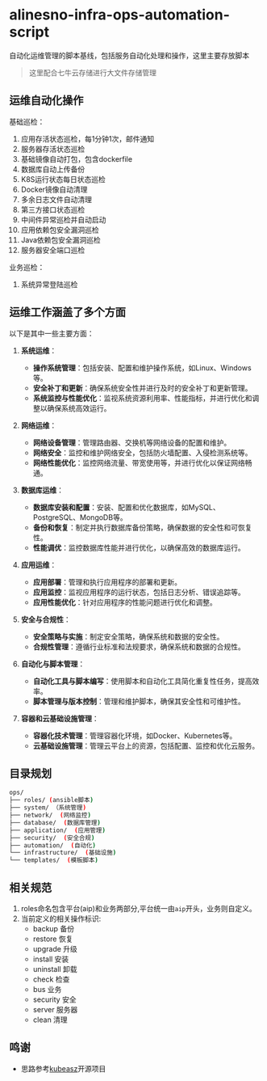 # alinesno-infra-ops-automation-script
自动化运维管理的脚本基线，包括服务自动化处理和操作，这里主要存放脚本

> 这里配合七牛云存储进行大文件存储管理 

## 运维自动化操作

基础巡检：
1. 应用存活状态巡检，每1分钟1次，邮件通知
2. 服务器存活状态巡检
2. 基础镜像自动打包，包含dockerfile
3. 数据库自动上传备份
4. K8S运行状态每日状态巡检
5. Docker镜像自动清理
6. 多余日志文件自动清理
7. 第三方接口状态巡检
8. 中间件异常巡检并自动启动
9. 应用依赖包安全漏洞巡检 
10. Java依赖包安全漏洞巡检
11. 服务器安全端口巡检 

业务巡检：
1. 系统异常登陆巡检

## 运维工作涵盖了多个方面

以下是其中一些主要方面：

1. **系统运维**：
   - **操作系统管理**：包括安装、配置和维护操作系统，如Linux、Windows等。
   - **安全补丁和更新**：确保系统安全性并进行及时的安全补丁和更新管理。
   - **系统监控与性能优化**：监视系统资源利用率、性能指标，并进行优化和调整以确保系统高效运行。

2. **网络运维**：
   - **网络设备管理**：管理路由器、交换机等网络设备的配置和维护。
   - **网络安全**：监控和维护网络安全，包括防火墙配置、入侵检测系统等。
   - **网络性能优化**：监控网络流量、带宽使用等，并进行优化以保证网络畅通。

3. **数据库运维**：
   - **数据库安装和配置**：安装、配置和优化数据库，如MySQL、PostgreSQL、MongoDB等。
   - **备份和恢复**：制定并执行数据库备份策略，确保数据的安全性和可恢复性。
   - **性能调优**：监控数据库性能并进行优化，以确保高效的数据库运行。

4. **应用运维**：
   - **应用部署**：管理和执行应用程序的部署和更新。
   - **应用监控**：监视应用程序的运行状态，包括日志分析、错误追踪等。
   - **应用性能优化**：针对应用程序的性能问题进行优化和调整。

5. **安全与合规性**：
   - **安全策略与实施**：制定安全策略，确保系统和数据的安全性。
   - **合规性管理**：遵循行业标准和法规要求，确保系统和数据的合规性。

6. **自动化与脚本管理**：
   - **自动化工具与脚本编写**：使用脚本和自动化工具简化重复性任务，提高效率。
   - **脚本管理与版本控制**：管理和维护脚本，确保其安全性和可维护性。

7. **容器和云基础设施管理**：
   - **容器化技术管理**：管理容器化环境，如Docker、Kubernetes等。
   - **云基础设施管理**：管理云平台上的资源，包括配置、监控和优化云服务。

## 目录规划

```sh
ops/
├── roles/ (ansible脚本)
├── system/ （系统管理)
├── network/  (网络监控)
├── database/  (数据库管理)
├── application/  (应用管理)
├── security/  (安全合规)
├── automation/  (自动化)
└── infrastructure/  (基础设施)
└── templates/  (模板脚本)
```

## 相关规范

1. roles命名包含平台(aip)和业务两部分,平台统一由`aip`开头，业务则自定义。
2. 当前定义的相关操作标识:
    - backup 备份
    - restore 恢复
    - upgrade 升级
    - install 安装
    - uninstall 卸载
    - check 检查
    - bus 业务
    - security 安全
    - server 服务器
    - clean 清理

## 鸣谢

- 思路参考[kubeasz](https://github.com/easzlab/kubeasz)开源项目
